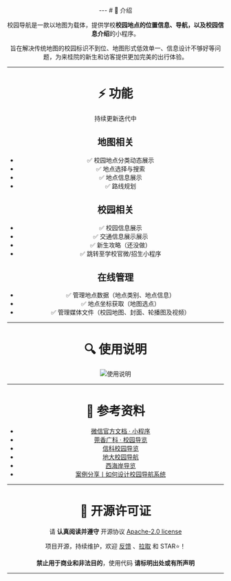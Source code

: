 <div align="center">
---
# 📖 介绍  

校园导航是一款以地图为载体，提供学校**校园地点的位置信息、导航，以及校园信息介绍**的小程序。  

旨在解决传统地图的校园标识不到位、地图形式低效单一、信息设计不够好等问题，为来桂院的新生和访客提供更加完美的出行体验。

---
# ⚡️ 功能

持续更新迭代中

## 地图相关
- ✅ 校园地点分类动态展示
- ✅ 地点选择与搜索
- ✅ 地点信息展示
- ✅ 路线规划

## 校园相关
- ✅ 校园信息展示
- ✅ 交通信息展示展示
- ✅ 新生攻略（还没做）
- ✅ 跳转至学校官微/招生小程序

## 在线管理
- ✅ 管理地点数据（地点类别、地点信息）
- ✅ 地点坐标获取（地图选点）
- ✅ 管理媒体文件（校园地图、封面、轮播图及视频）

---
# 🔍 使用说明

![使用说明](https://s1.ax1x.com/2023/04/16/p99GGQA.png)

---
# 🧾 参考资料

- [微信官方文档 · 小程序](https://developers.weixin.qq.com/miniprogram/dev/framework/)
- [莞香广科 · 校园导览](https://gitee.com/hm_anwei/school-map)
- [信科校园导览](https://gitee.com/talmudmaster/GIIT-campus-guide)
- [地大校园导航](https://gitee.com/min_yue/CUG_Campus-navigation)
- [西海岸导览](https://gitee.com/tfnmdmx-gitee/xhaGuide)
- [案例分享丨如何设计校园导航系统](https://itc.jnmc.edu.cn/2021/0621/c1949a121868/pagem.htm)

---
# 📒 开源许可证

请 **认真阅读并遵守** 开源协议 [Apache-2.0 license](https://github.com/Blizzard-cyber/Campus-Navigation-System?tab=Apache-2.0-1-ov-file#Apache-2.0-1-ov-file)

项目开源，持续维护，欢迎 [反馈](https://gitee.com/talmudmaster/GLU-Campus-Guide/issues) 、[拉取](https://gitee.com/talmudmaster/GLU-Campus-Guide/pulls) 和 STAR⭐️！

**禁止用于商业和非法目的**，使用代码 **请标明出处或有所声明**  

---
